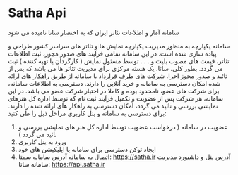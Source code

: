 # Satha Api
سامانه آمار و اطلاعات تئاتر ایران که به اختصار ساتا نامیده می شود

سامانه یکپارچه به منظور مدیریت یکپارچه نمایش ها و تئاتر های سراسر کشور طراحی و پیاده سازی شده است. 
در این سامانه تمامی فرآیند های صدور مجوز، ثبت اطلاعات تئاتر، قیمت های مصوب بلیت و . . . توسط مسئول نمایش ( کارگردان یا تهیه کننده ) ثبت می گردد.
بطور کلی، ساتا، یک هسته مرکزی برای مدیریت تئاتر ها می باشد که پس از تائید و صدور مجوز اجرا، شرکت های طرف قرارداد با سامانه از طریق راهکار های ارائه شده امکان دسترسی به سامانه و خرید آنلاین را دارند.
دسترسی به اطلاعات سامانه، برای شرکت های عضو، نامحدود بوده و کاملا در اختیار شرکت عضو می باشد.
در این سامانه، هر شرکت پس از عضویت و تکمیل فرآیند ثبت نام که توسط اداره کل هنرهای نمایشی بررسی و تائید می گردد، امکان دسترسی به راهکار های ارائه شده را دارند.
برای دسترسی به سامانه و پنل کاربری مراحل ذیل را طی کنید:
1) عضویت در سامانه ( درخواست عضویت توسط اداره کل هنر های نمایشی بررسی و تائید می گردد )
2) ورود به پنل کاربری
3) ایجاد توکن دسترسی برای سامانه یا اپلیکیشن های خود
4) اتصال به سامانه
آدرس سامانه سمتا:
https://satha.ir
آدرس پنل و داشبورد مدیریت سامانه ساتا:
https://api.satha.ir
